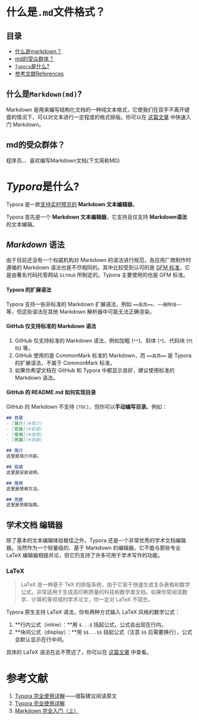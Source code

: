 # 什么是`.md`文件格式？

## 目录

- [什么是markdown？](#什么是`Markdown`?)
- [md的受众群体？](#md的受众群体？)
- [`Typora`是什么?](#`Typora`是什么?)
- [参考文献References](#参考文献References)









## 什么是`Markdown(md)`?

Markdown 是用来编写结构化文档的一种纯文本格式，它使我们在双手不离开键盘的情况下，可以对文本进行一定程度的格式排版。你可以在 [这篇文章](https://sspai.com/post/36610) 中快速入门 Markdown。











## md的受众群体？

程序员、、喜欢编写Markdown文档(下文简称MD)



















# *Typora*是什么?

Typora 是一款<u>支持实时预览的</u> **Markdown 文本编辑器**。

Typora 首先是一个 **Markdown 文本编辑器**，它支持且仅支持 **Markdown语法** 的文本编辑。



## *Markdown* 语法

由于目前还没有一个权威机构对 Markdown 的语法进行规范，各应用厂商制作时遵循的 Markdown 语法也是不尽相同的。其中比较受到认可的是 [GFM 标准](https://sspai.com/link?target=https%3A%2F%2Fgithub.github.com%2Fgfm%2F)，它是由著名代码托管网站 `GitHub` 所制定的。Typora 主要使用的也是 GFM 标准。

#### Typora 的扩展语法

Typora 支持一些非标准的 Markdown 扩展语法，例如 `==高亮==`、`~~删除线~~` 等，但这些语法在其他 Markdown 解析器中可能无法正确渲染。





#### GitHub 仅支持标准的 Markdown 语法

1. GitHub 仅支持标准的 Markdown 语法，例如加粗 (`**`)、斜体 (`*`)、代码块 (`代码`) 等。
2. GitHub 使用的是 CommonMark 标准的 Markdown，而 `==高亮==` 是 Typora 的扩展语法，不属于 CommonMark 标准。
3. 如果你希望文档在 GitHub 和 Typora 中都显示良好，建议使用标准的 Markdown 语法。



#### GitHub 的 README.md 如何实现目录

GitHub 的 Markdown 不支持 `[TOC]`，但你可以**手动编写目录**。例如：

```markdown
## 目录
- [简介](#简介)
- [安装](#安装)
- [使用](#使用)
- [贡献](#贡献)

## 简介
这里是简介内容。

## 安装
这里是安装说明。

## 使用
这里是使用方法。

## 贡献
这里是贡献指南。
```



## 学术文档 编辑器

除了基本的文本编辑体验极佳之外，Typora 还是一个非常优秀的学术文档编辑器。当然作为一个轻量级的、基于 Markdown 的编辑器，它不能与那些专业 LaTeX 编辑器相提并论，但它仍支持了许多可用于学术写作的功能。

### LaTeX

> LaTeX 是一种基于 TeX 的排版系统，由于它易于快速生成复杂表格和数学公式，非常适用于生成高印刷质量的科技和数学类文档。如果你常阅读数学、计算机等领域的学术论文，你一定对 LaTeX 不陌生。

Typora 原生支持 LaTeX 语法，你有两种方式输入 LaTeX 风格的数学公式：

1. **行内公式（inline）：**用 `$...$` 括起公式，公式会出现在行内。
2. **块间公式（display）：**用 `$$...$$` 括起公式（注意 `$$` 后需要换行），公式会默认显示在行中间。

具体的 LaTeX 语法在此不赘述了，你可以在 [这篇文章](https://sspai.com/link?target=https%3A%2F%2Fblog.csdn.net%2Fhappyday_d%2Farticle%2Fdetails%2F83715440) 中查看。















# 参考文献

1. [Typora 完全使用详解](https://sspai.com/post/54912/)——墙裂建议阅读原文
2. [Typora 完全使用详解](https://www.typora.net/1033.html)
3. [Markdown 完全入门（上）](https://sspai.com/post/36610)



























